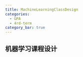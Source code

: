 ```yaml
---
title: MachineLearningClassDesign
categories: 
  - GPA
  - 4rd-term
category_bar: true
---
```


## 机器学习课程设计